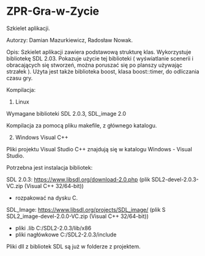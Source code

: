 # ZPR-Gra-w-Zycie
Szkielet aplikacji.

Autorzy: 
Damian Mazurkiewicz, Radosław Nowak.

Opis:
Szkielet aplikacji zawiera podstawową strukturę klas. Wykorzystuje bibliotekę SDL 2.03. Pokazuje użycie tej biblioteki
( wyświatlanie scenerii i obracających się stworzeń, można poruszać się po planszy używając strzałek ). Użyta jest także biblioteka boost, klasa boost::timer, do odliczania czasu gry.

Kompilacja:

1) Linux

Wymagane biblioteki SDL 2.0.3, SDL_image 2.0

Kompilacja za pomocą pliku makefile, z głównego katalogu.

2) Windows Visual C++

Pliki projektu Visual Studio C++ znajdują się w katalogu Windows - Visual Studio.

Potrzebna jest instalacja bibliotek:

SDL 2.0.3: https://www.libsdl.org/download-2.0.php (plik SDL2-devel-2.0.3-VC.zip (Visual C++ 32/64-bit)) 
- rozpakować na dysku C.

SDL_Image: https://www.libsdl.org/projects/SDL_image/ (plik S SDL2_image-devel-2.0.0-VC.zip (Visual C++ 32/64-bit)) 
- pliki .lib C:/SDL2-2.0.3/lib/x86
- pliki nagłówkowe C:/SDL2-2.0.3/include
 
Pliki dll z bibliotek SDL są już w folderze z projektem.





